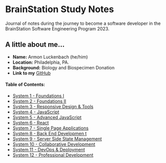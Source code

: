 # BrainStation Study Notes

Journal of notes during the journey to become a software developer in the BrainStation Software Engineering Program 2023.

## A little about me...

- **Name:** Armon Luckenbach (he/him)
- **Location:** Philadelphia, PA.
- **Background:** Biology and Biospecimen Donation
- **Link to my** [GitHub](https://github.com/armonluck)

#### Table of Contents: 

- [System 1 - Foundations I](./content/foundations-1/system1.md)
- [System 2 - Foundations II](./content/foundations-2/system2.md)
- [System 3 - Responsive Design & Tools](./content/responsive-design/system3.md)
- [System 4 - JavaScript](./content/javascript/system4.md)
- [System 5 - Advanced JavaScript](./content/advanced-javascript/system5.md)
- [System 6 - React](./content/react/system6.md)
- [System 7 - Single Page Applications](./content/single-page-apps/system7.md)
- [System 8 - Back End Developmen t](./content/back-end-devop/system8.md)
- [System 9 - Server Side State Management](./content/server-state-mgmt/system9.md)
- [System 10 - Collaborative Development](./content/collab-devop/system10.md)
- [System 11 - DevOps & Deployment](./content/devops-and-deployment/system11.md)
- [System 12 - Professional Development](./content/professional-devop/system12.md)
